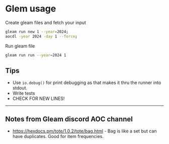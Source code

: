 # Glem usage

Create gleam files and fetch your input

```bash
gleam run new 1 --year=2024;
aocdl -year 2024 -day 1 --force;
```

Run gleam file

```bash
gleam run run --year=2024 1
```

## Tips

- Use `io.debug()` for print debugging as that makes it thru the runner into stdout.
- Write tests
- CHECK FOR NEW LINES!

---

## Notes from Gleam discord AOC channel

<!-- My goals: having fun, learning, sharing, making friends! -->

- https://hexdocs.pm/tote/1.0.2/tote/bag.html - Bag is like a set but can have duplicates. Good for item frequencies.
